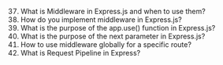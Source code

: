 37. What is Middleware in Express.js and when to use them?
38. How do you implement middleware in Express.js?
39. What is the purpose of the app.use() function in Express.js?
40. What is the purpose of the next parameter in Express.js?
41. How to use middleware globally for a specific route?
42. What is Request Pipeline in Express?

